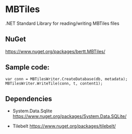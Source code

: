 # MBTiles

.NET Standard Library for reading/writing MBTiles files

## NuGet

https://www.nuget.org/packages/bertt.MBTiles/

## Sample code:

```
var conn = MBTilesWriter.CreateDatabase(db, metadata);
MBTilesWriter.WriteTile(conn, t, content1);
```

## Dependencies

- System.Data.Sqlite https://www.nuget.org/packages/System.Data.SQLite/

- Tilebelt  https://www.nuget.org/packages/tilebelt/